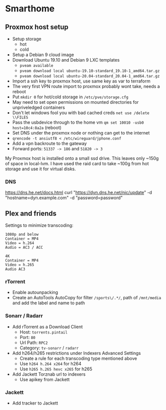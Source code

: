 # Smarthome

## Proxmox host setup

- Setup storage
    - hot
    - cold
- Setup a Debian 9 cloud image
- Download Ubuntu 19.10 and Debian 9 LXC templates
    - `pveam available`
    - `pveam download local ubuntu-19.10-standard_19.10-1_amd64.tar.gz`
    - `pveam download local ubuntu-20.04-standard_20.04-1_amd64.tar.gz`
- Import a ssh key to proxmox host, use same key as var to terraform
- The very first VPN route import to proxmox probably wont take, needs a reboot
- Put `mkdir 0` for hot/cold storage in `/etc/pve/storage.cfg`
- May need to set open permissions on mounted directories for unpriveledged containers
- Don't let windows fool you with bad cached creds `net use /delete \\FILES` 
- Pass the usbdevice through to the home vm `qm set 10010 -usb0 host=10c4:8a2a` (reboot)
- Set DNS under the proxmox node or nothing can get to the internet
- `qrencode -t ansiutf8 < /etc/wireguard/jphone.conf`
- Add a vpn backroute to the gateway
- Forward ports: `51337 -> 186` and `51820 -> 3`

My Proxmox host is installed onto a small ssd drive. This leaves only ~150g of space in local-lvm. I have used the raid card to take ~100g from hot storage and use it for virtual disks.

### DNS

https://dns.he.net/docs.html
curl "https://dyn.dns.he.net/nic/update" -d "hostname=dyn.example.com" -d "password=password"

## Plex and friends

Settings to minimize transcoding:

```
1080p and below
Container = MP4
Video = h.264
Audio = AC3 / ACC

4K
Container = MP4
Video = h.265
Audio AC3
```

### rTorrent

- Enable autounpacking
- Create an AutoTools AutoCopy for filter `/sports\/.*/`, path of `/mnt/media` and add the label and name to path

### Sonarr / Radarr

- Add rTorrent as a Download Client
    - Host: `torrents.pintail`
    - Port: `80`
    - Url Path: `RPC2`
    - Category: `tv-sonarr` / `radarr`
- Add h264/h265 restrictions under Indexers Advanced Settings
    - Create a rule for each transcoding type mentioned above
    - Use `h264 h.264 x264` for h264
    - Use `h265 h.265 hevc x265` for h265
- Add Jackett Torznab url to indexers
    - Use apikey from Jackett

### Jackett

- Add tracker to Jackett

